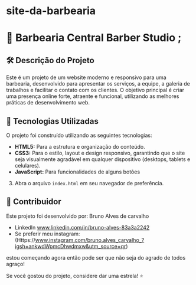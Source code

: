 # site-da-barbearia
# 💈 Barbearia Central Barber Studio ;

## 🛠️ Descrição do Projeto

Este é um projeto de um website moderno e responsivo para uma barbearia, desenvolvido para apresentar os serviços, a equipe, a galeria de trabalhos e facilitar o contato com os clientes. O objetivo principal é criar uma presença online forte, atraente e funcional, utilizando as melhores práticas de desenvolvimento web.

## 🚀 Tecnologias Utilizadas

O projeto foi construído utilizando as seguintes tecnologias:

-   **HTML5:** Para a estrutura e organização do conteúdo.
-   **CSS3:** Para o estilo, layout e design responsivo, garantindo que o site seja visualmente agradável em qualquer dispositivo (desktops, tablets e celulares).
-   **JavaScript:** Para funcionalidades de alguns botões 


3.  Abra o arquivo `index.html` em seu navegador de preferência.

## 👥 Contribuidor

Este projeto foi desenvolvido por: Bruno Alves de carvalho 

-   LinkedIn www.linkedin.com/in/bruno-alves-83a3a2242
-   Se preferir meu instagram: (Https://www.instagram.com/bruno.alves_carvalho_?igsh=ankwdWpmcDhwdmxw&utm_source=qr)


estou começando agora então pode ser que não seja do agrado de todos agraço!

Se você gostou do projeto, considere dar uma estrela! ⭐
